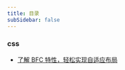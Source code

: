 ```yaml
---
title: 目录
subSidebar: false
---
```


### css

- [了解 BFC 特性，轻松实现自适应布局](./2022-05-08.md)

<action-fied/>
